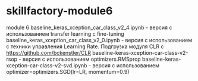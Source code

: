 # skillfactory-module6
module 6
baseline_keras_xception_car_class_v2_4.ipynb - версия  с использованием  transfer learning с fine-tuning
baseline_keras_xception_car_class_v2_0.ipynb - версия  с использованием с техники управления Learning Rate. Подгрузка модуля CLR c https://github.com/bckenstler/CLR
baseline-keras-xception-car-class-v2-rsop  - версия с использованием optimizers.RMSprop
baseline-keras-xception-car-class-v2-svd.ipynb - версия с использованием optimizer=optimizers.SGD(lr=LR, momentum=0.9)
